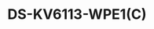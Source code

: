 ---
id: 4
title: "DS-KV6113-WPE1(C)"
slug: "DS-KV6113-WPE1(C)"
subTitle: "POE/WiFi Villa Door Station"
category: "videointercom"
imgCard: "/src/assets/images/videointercom/DS-KV6113-WPE1(C)/DS-KV6113-WPE1(C)-1.webp"
imgAlt: "DS-KV6113-WPE1(C)"
thumbnails: [
  "/src/assets/images/videointercom/DS-KV6113-WPE1(C)/DS-KV6113-WPE1(C)-1.webp",
  "/src/assets/images/videointercom/DS-KV6113-WPE1(C)/DS-KV6113-WPE1(C)-2.webp",
  "/src/assets/images/videointercom/DS-KV6113-WPE1(C)/DS-KV6113-WPE1(C)-3.webp",
]
features: [
  "2 MP HD camera with IR night vision",
  "One-touch call button for easy operation",
  "Built-in EM card reader for secure access",
  "Standard PoE for simplified power and data",
  "IP65-rated weatherproof design",
  "WiFi support and mobile control via Hik-Connect app",
]
rating: 4.5
reviewCount: 50
specifications: {
  System_parameters: {
    Operation_system: "Linux",
    ROM: "32 MB",
    RAM: "256 MB",
    Processor: "Embeded high performance processor"
  },
  Display_parameters: {
    Screen_size: "/",
    Operation_method: "/",
    Type: "/",
    Resolution: "/"
  },
  Video_parameters: {
    Lens: "1",
    Resolution: "Main stream: 1920 × 1080p, 720p; Sub stream: 640 × 480p",
    FOV: "Horizontal: 131° Vertical: 78°",
    Wide_dynamic_range_WDR: "Support 120 dB",
    Supplement_light: "IR light, up to 3 m",
    Video_compression_standard: "H.264; H.265; MJPEG"
  },
  Audio_parameters: {
    Audio_input: "1 built-in omnidirectional microphone",
    Audio_compression_standard: "G.711 U、G.711 A、Opus、AAC-LD、AAC-LC、G.726、G.722.1",
    Audio_output: "1 built-in loudspeaker",
    Audio_compression_bitrate: "64 Kbps",
    Audio_quality: "Noise suppression and echo cancellation",
    Volume_adjustment: "Adjustable"
  }
}
---